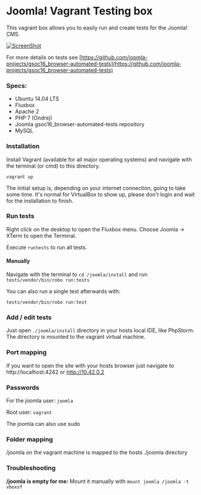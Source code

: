 # Joomla! Vagrant Testing box

This vagrant box allows you to easily run and create tests for the Joomla! CMS.

[![ScreenShot](http://img.youtube.com/vi/Y7QSYELLEF8/0.jpg)](https://www.youtube.com/watch?v=Y7QSYELLEF8)

For more details on tests see [https://github.com/joomla-projects/gsoc16_browser-automated-tests](https://github.com/joomla-projects/gsoc16_browser-automated-tests)

### Specs:

* Ubuntu 14.04 LTS
* Fluxbox
* Apache 2
* PHP 7 (Ondrej)
* Joomla gsoc16_browser-automated-tests repository
* MySQL

### Installation

Install Vagrant (available for all major operating systems) and navigate with the terminal (or cmd) to this directory.

```
vagrant up
```

The initial setup is, depending on your internet connection, going to take some time. It's normal for VirtualBox to show up, please don't login and wait for the installation to finish.

### Run tests

Right click on the desktop to open the Fluxbox menu. Choose Joomla -> XTerm to open the Terminal.

Execute `runtests` to run all tests.

#### Manually

Navigate with the terminal to `cd /joomla/install` and run `tests/vendor/bin/robo run:tests`

You can also run a single test afterwards with:

`tests/vendor/bin/robo run:test`

### Add / edit tests

Just open `./joomla/install` directory in your hosts local IDE, like PhpStorm. The directory is mounted to the vagrant virtual machine.

### Port mapping

If you want to open the site with your hosts browser just navigate to http://localhost:4242 or http://10.42.0.2

### Passwords

For the joomla user: `joomla`

Root user: `vagrant`

The joomla can also use sudo

### Folder mapping

/joomla on the vagrant machine is mapped to the hosts ./joomla directory

### Troubleshooting

**/joomla is empty for me:**
Mount it manually with `mount joomla /joomla -t vboxsf`
